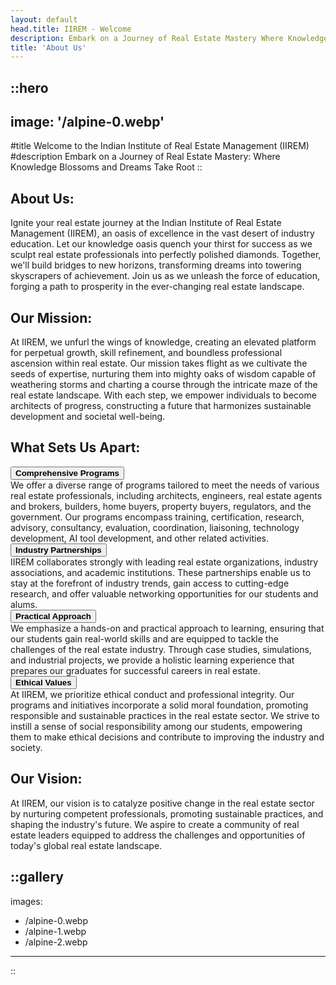 ```yaml
---
layout: default
head.title: IIREM - Welcome
description: Embark on a Journey of Real Estate Mastery Where Knowledge Blossoms and Dreams Take Root
title: 'About Us'
---
```


::hero
---
image: '/alpine-0.webp'
---
#title
Welcome to the Indian Institute of Real Estate Management (IIREM)
#description
Embark on a Journey of Real Estate Mastery: Where Knowledge Blossoms and Dreams Take Root
::

## About Us:
Ignite your real estate journey at the Indian Institute of Real Estate Management (IIREM), an oasis of excellence in the vast desert of industry education. Let our knowledge oasis quench your thirst for success as we sculpt real estate professionals into perfectly polished diamonds. Together, we'll build bridges to new horizons, transforming dreams into towering skyscrapers of achievement. Join us as we unleash the force of education, forging a path to prosperity in the ever-changing real estate landscape.

## Our Mission:
At IIREM, we unfurl the wings of knowledge, creating an elevated platform for perpetual growth, skill refinement, and boundless professional ascension within real estate. Our mission takes flight as we cultivate the seeds of expertise, nurturing them into mighty oaks of wisdom capable of weathering storms and charting a course through the intricate maze of the real estate landscape. With each step, we empower individuals to become architects of progress, constructing a future that harmonizes sustainable development and societal well-being.

## What Sets Us Apart:
<div class="accordion" id="setsUsApartAccordion">
  <div class="accordion-item">
    <div class="accordion-header">
      <button class="accordion-button" type="button" data-bs-toggle="collapse" data-bs-target="#collapseOne" aria-expanded="false" aria-controls="collapseOne">
        <strong>Comprehensive Programs</strong>
      </button>
    </div>
    <div id="collapseOne" class="accordion-collapse collapse show" data-bs-parent="#setsUsApartAccordion">
      <div class="accordion-body">
        We offer a diverse range of programs tailored to meet the needs of various real estate professionals, including architects, engineers, real estate agents and brokers, builders, home buyers, property buyers, regulators, and the government. Our programs encompass training, certification, research, advisory, consultancy, evaluation, coordination, liaisoning, technology development, AI tool development, and other related activities.
      </div>
    </div>
  </div>
  <div class="accordion-item">
    <div class="accordion-header">
      <button class="accordion-button collapsed" type="button" data-bs-toggle="collapse" data-bs-target="#collapseTwo" aria-expanded="false" aria-controls="collapseTwo">
        <strong>Industry Partnerships</strong>
      </button>
    </div>
    <div id="collapseTwo" class="accordion-collapse collapse" data-bs-parent="#setsUsApartAccordion">
      <div class="accordion-body">
        IIREM collaborates strongly with leading real estate organizations, industry associations, and academic institutions. These partnerships enable us to stay at the forefront of industry trends, gain access to cutting-edge research, and offer valuable networking opportunities for our students and alums.
      </div>
    </div>
  </div>
  <div class="accordion-item">
    <div class="accordion-header">
      <button class="accordion-button collapsed" type="button" data-bs-toggle="collapse" data-bs-target="#collapseThree" aria-expanded="false" aria-controls="collapseThree">
        <strong>Practical Approach</strong>
      </button>
    </div>
    <div id="collapseThree" class="accordion-collapse collapse" data-bs-parent="#setsUsApartAccordion">
      <div class="accordion-body">
        We emphasize a hands-on and practical approach to learning, ensuring that our students gain real-world skills and are equipped to tackle the challenges of the real estate industry. Through case studies, simulations, and industrial projects, we provide a holistic learning experience that prepares our graduates for successful careers in real estate.
      </div>
    </div>
  </div>
  <div class="accordion-item">
    <div class="accordion-header">
      <button class="accordion-button collapsed" type="button" data-bs-toggle="collapse" data-bs-target="#collapseFour" aria-expanded="false" aria-controls="collapseFour">
        <strong>Ethical Values</strong>
      </button>
    </div>
    <div id="collapseFour" class="accordion-collapse collapse" data-bs-parent="#setsUsApartAccordion">
      <div class="accordion-body">
        At IIREM, we prioritize ethical conduct and professional integrity. Our programs and initiatives incorporate a solid moral foundation, promoting responsible and sustainable practices in the real estate sector. We strive to instill a sense of social responsibility among our students, empowering them to make ethical decisions and contribute to improving the industry and society.
      </div>
    </div>
  </div>
</div>

## Our Vision:
At IIREM, our vision is to catalyze positive change in the real estate sector by nurturing competent professionals, promoting sustainable practices, and shaping the industry's future. We aspire to create a community of real estate leaders equipped to address the challenges and opportunities of today's global real estate landscape.

::gallery
---
images:
  - /alpine-0.webp
  - /alpine-1.webp
  - /alpine-2.webp
---
::
